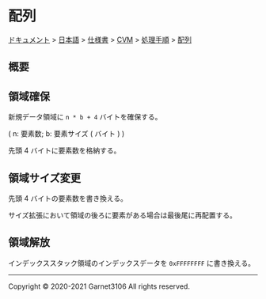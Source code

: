 # 配列

[ドキュメント](../../../../../index.md) > [日本語](../../../../index.md) > [仕様書](../../../index.md) > [CVM](../../index.md) > [処理手順](../index.md) > [配列](./index.md)

## 概要

## 領域確保

新規データ領域に `n * b + 4` バイトを確保する。

( n: 要素数; b: 要素サイズ ( バイト ) )

先頭 4 バイトに要素数を格納する。

## 領域サイズ変更

先頭 4 バイトの要素数を書き換える。

サイズ拡張において領域の後ろに要素がある場合は最後尾に再配置する。

## 領域解放

インデックススタック領域のインデックスデータを `0xFFFFFFFF` に書き換える。

---

Copyright © 2020-2021 Garnet3106 All rights reserved.
